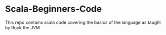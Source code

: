 ﻿# Scala-Beginners-Code
This repo contains scala code covering the basics of the language as taught by Rock the JVM
